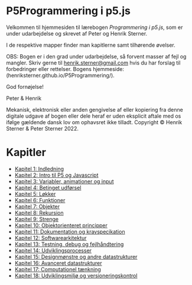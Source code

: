 # P5Programmering i p5.js

Velkommen til hjemmesiden til lærebogen *Programmering i p5.js*, som er under udarbejdelse og skrevet af Peter og Henrik Sterner. 

I de respektive mapper finder man kapitlerne samt tilhørende øvelser.

OBS: Bogen er i den grad under udarbejdelse, så forvent masser af fejl og mangler. Skriv gerne til <henrik.sterner@gmail.com> hvis du har forslag til forbedringer eller rettelser. Bogens hjemmeside:  (henriksterner.github.io/P5Programmering/).

God fornøjelse!

Peter & Henrik

Mekanisk, elektronisk eller anden gengivelse af eller kopiering fra denne digitale udgave af bogen eller 
dele heraf er uden eksplicit aftale med os ifølge gældende dansk lov om ophavsret ikke tilladt.
Copyright © Henrik Sterner & Peter Sterner 2022.

# Kapitler

- [Kapitel 1: Indledning](kap1/kap1.md)
- [Kapitel 2: Intro til P5 og Javascript](kap2/kap2.md)
- [Kapitel 3: Variabler, animationer og input](kap3/kap3.md)
- [Kapitel 4: Betinget udførsel](kap4/kap4.md)
- [Kapitel 5: Løkker](kap5/kap5.md)
- [Kapitel 6: Funktioner](kap6/kap6.md)
- [Kapitel 7: Objekter](kap7/kap7.md)
- [Kapitel 8: Rekursion](kap8/kap8.md)
- [Kapitel 9: Strenge](kap9/kap9.md)
- [Kapitel 10: Objektorienteret principper](kap10/kap10.md)
- [Kapitel 11: Dokumentation og kravspecikation](kap11/kap11.md)
- [Kapitel 12: Softwarearkitektur](kap12/kap12.md)
- [Kapitel 13: Testning, debug og fejlhåndtering](kap13/kap13.md)
- [Kapitel 14: Udviklingsprocesser](kap14/kap14.md)
- [Kapitel 15: Designmønstre og andre datastrukturer](kap15/kap15.md)
- [Kapitel 16: Avanceret datastrukturer](kap10/kap10.md)
- [Kapitel 17: Computationel tænkning](kap10/kap10.md)
- [Kapitel 18: Udviklingsmiljø og versioneringskontrol](kap18/kap18.md)


